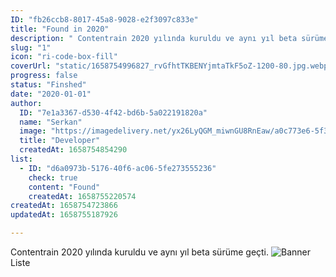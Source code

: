 ```yaml
---
ID: "fb26ccb8-8017-45a8-9028-e2f3097c833e"
title: "Found in 2020"
description: " Contentrain 2020 yılında kuruldu ve aynı yıl beta sürüme geçti."
slug: "1"
icon: "ri-code-box-fill"
coverUrl: "static/1658754996827_rvGfhtTKBENYjmtaTkF5oZ-1200-80.jpg.webp"
progress: false
status: "Finshed"
date: "2020-01-01"
author:
  ID: "7e1a3367-d530-4f42-bd6b-5a022191820a"
  name: "Serkan"
  image: "https://imagedelivery.net/yx26LyQGM_miwnGU8RnEaw/a0c773e6-5f3f-42e6-cc17-814a7cca6a00/public"
  title: "Developer"
  createdAt: 1658754854290
list:
  - ID: "d6a0973b-5176-40f6-ac06-5fe273555236"
    check: true
    content: "Found"
    createdAt: 1658755220574
createdAt: 1658754723866
updatedAt: 1658755187926

---
```

Contentrain 2020 yılında kuruldu ve aynı yıl beta sürüme geçti.
![Banner](https://res.cloudinary.com/dowlbhxa2/image/upload/f_auto,q_auto,w_1366/v1648105518/Crud_section_optimized_y08wr2.svg)
Liste